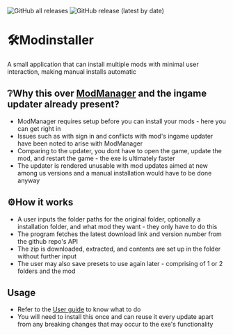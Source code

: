 ![GitHub all releases](https://img.shields.io/github/downloads/whichtwix/Modinstaller/total?color=%20%2332CD32&style=plastic)
![GitHub release (latest by date)](https://img.shields.io/github/v/release/whichtwix/Modinstaller?style=plastic)
#  :hammer_and_wrench:Modinstaller
A small application that can install multiple mods with minimal user interaction, making manual installs automatic


## :grey_question:Why this over [ModManager](https://github.com/MatuxGG/ModManager) and the ingame updater already present?
- ModManager requires setup before you can install your mods - here you can get right in
- Issues such as with sign in and conflicts with mod's ingame updater have been noted to arise with ModManager
- Comparing to the updater, you dont have to open the game, update the mod, and restart the game - the exe is ultimately faster
- The updater is rendered unusable with mod updates aimed at new among us versions and a manual installation would have to be done anyway

## 	:gear:How it works
- A user inputs the folder paths for the original folder, optionally a installation folder, and what mod they want - they only have to do this
- The program fetches the latest download link and version number from the github repo's API
- The zip is downloaded, extracted, and contents are set up in the folder without further input
- The user may also save presets to use again later - comprising of 1 or 2 folders and the mod

## Usage
- Refer to the [User guide](https://github.com/whichtwix/Modinstaller/tree/Master/User_Guide) to know what to do
- You will need to install this once and can reuse it every update apart from any breaking changes that may occur to the exe's functionality
